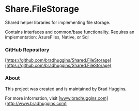 # Share.FileStorage
Shared helper libraries for implementing file storage. 

Contains interfaces and common/base functionality. Requires an implementation: AzureFiles, Native, or Sql

### GitHub Repository
 [https://github.com/bradhuggins/Shared.FileStorage](https://github.com/bradhuggins/Shared.FileStorage)

### About
This project was created and is maintained by Brad Huggins.

For more information, visit [www.bradhuggins.com](http://www.bradhuggins.com)